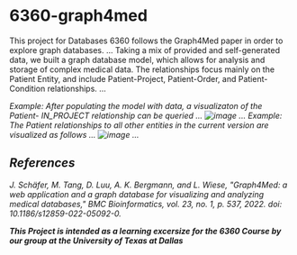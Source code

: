 # 6360-graph4med
This project for Databases 6360 follows the Graph4Med paper in order to explore graph databases. ...
Taking a mix of provided and self-generated data, we built a graph database model, which allows for analysis and storage of complex medical data. 
The relationships focus mainly on the Patient Entity, and include Patient-Project, Patient-Order, and Patient-Condition relationships. ...

<em> Example: After populating the model with data, a visualizaton of the Patient- IN_PROJECT relationship can be queried <em> ...
![image](https://github.com/user-attachments/assets/4671c77a-7883-4076-b09b-f4b90c76109e)
...
<em>Example: The Patient relationships to all other entities in the current version are visualized as follows <em> ...
![image](https://github.com/user-attachments/assets/329d92f5-8dfb-4fb3-9334-c654c6553c22)
...

## References
J. Schäfer, M. Tang, D. Luu, A. K. Bergmann, and L. Wiese, "Graph4Med: a web application and a graph database for visualizing and analyzing medical databases," BMC Bioinformatics, vol. 23, no. 1, p. 537, 2022. doi: 10.1186/s12859-022-05092-0.
 
<b> This Project is intended as a learning excersize for the 6360 Course by our group at the University of Texas at Dallas <b>
